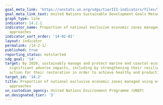 ```yaml
---
goal_meta_link: 'https://unstats.un.org/sdgs/tierIII-indicators/files/Tier3-14-02-01.pdf'
goal_meta_link_text: United Nations Sustainable Development Goals Metadata
graph_type: line
indicator: 14.2.1
indicator_name: Proportion of national exclusive economic zones managed using ecosystem-based
  approaches
indicator_sort_order: '14-02-01'
layout: indicator
permalink: /14-2-1/
published: true
reporting_status: notstarted
sdg_goal: '14'
target: By 2020, sustainably manage and protect marine and coastal ecosystems to avoid
  significant adverse impacts, including by strengthening their resilience, and take
  action for their restoration in order to achieve healthy and productive oceans
target_id: '14.2'
title: Proportion of national exclusive economic zones managed using ecosystem-based
  approaches
un_custodian_agency: United Nations Environment Programme (UNEP)
un_designated_tier: '3'
---
```

